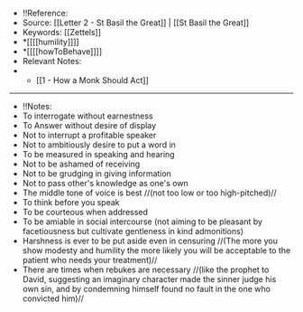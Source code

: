 - !!Reference: 
- Source: [[Letter 2 - St Basil the Great]] | [[St Basil the Great]]
- Keywords: [[Zettels]]
- *[[[[humility]]]] 
- *[[[[howToBehave]]]]
- Relevant Notes: 
- * [[1 - How a Monk Should Act]]
- --
- !!Notes:
- To interrogate without earnestness
- To Answer without desire of display
- Not to interrupt a profitable speaker
- Not to ambitiously desire to put a word in
- To be measured in speaking and hearing
- Not to be ashamed of receiving
- Not to be grudging in giving information
- Not to pass other's knowledge as one's own
- The middle tone of voice is best //(not too low or too high-pitched)//
- To think before you speak
- To be courteous when addressed
- To be amiable in social intercourse (not aiming to be pleasant by facetiousness but cultivate gentleness in kind admonitions)
- Harshness is ever to be put aside even in censuring //(The more you show modesty and humility the more likely you will be acceptable to the patient who needs your treatment)//
- There are times when rebukes are necessary //(like the prophet to David, suggesting an imaginary character made the sinner judge his own sin, and by condemning himself found no fault in the one who convicted him)//
